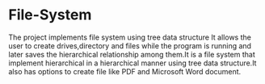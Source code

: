 # File-System
The project implements file system using tree data structure It allows the user to create drives,directory and files while the program is running and later saves the hierarchical relationship among them.It is a file system that implement hierarchical in a hierarchical manner using tree data structure.It also has options to create file like PDF and Microsoft Word document. 
